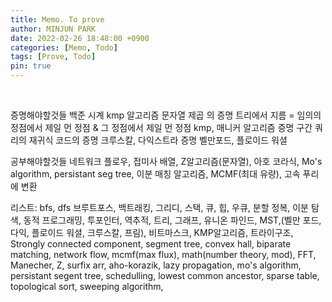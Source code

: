 ```yaml
---
title: Memo. To prove
author: MINJUN PARK
date: 2022-02-26 18:48:00 +0900
categories: [Memo, Todo]
tags: [Prove, Todo]
pin: true
---
```


<br>

증명해야할것들
백준 시계 kmp 알고리즘 문자열 제곱 의 증명
트리에서 지름 = 임의의 정점에서 제일 먼 정점 & 그 정점에서 제일 먼 정점
kmp, 매니커 알고리즘 증명
구간 쿼리의 재귀식 코드의 증명
크루스칼, 다익스트라 증명
벨만포드, 플로이드 워셜

공부해야할것들
네트워크 플로우, 접미사 배열, Z알고리즘(문자열), 아호 코라식,
Mo's algorithm, persistant seg tree, 이분 매칭 알고리즘, MCMF(최대 유량),
고속 푸리에 변환

리스트:
bfs, dfs
브루트포스,
백트래킹,
그리디,
스택, 큐, 힙, 우큐,
분할 정복,
이분 탐색,
동적 프로그래밍,
투포인터,
역추적,
트리,
그래프,
유니온 파인드,
MST,(벨만 포드, 다익, 플로이드 워셜, 크루스칼, 프림),
비트마스크,
KMP알고리즘,
트라이구조,
Strongly connected component,
segment tree,
convex hall,
biparate matching,
network flow,
mcmf(max flux),
math(number theory, mod),
FFT,
Manecher,
Z, surfix arr, aho-korazik,
lazy propagation,
mo's algorithm,
persistant segent tree,
schedulling,
lowest common ancestor,
sparse table,
topological sort,
sweeping algorithm,
